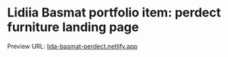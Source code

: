 # Lidiia Basmat portfolio item: perdect furniture landing page

Preview URL:
[lida-basmat-perdect.netlify.app](https://lida-basmat-perdect.netlify.app)
